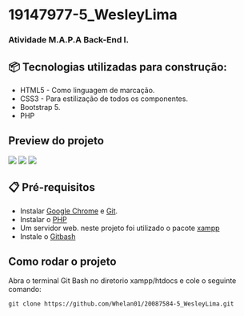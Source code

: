 # 19147977-5_WesleyLima

### Atividade M.A.P.A Back-End I.

## 📦 Tecnologias utilizadas para construção:
- HTML5 -  Como linguagem de marcação.
- CSS3  -  Para estilização de todos os componentes.
- Bootstrap 5.
- PHP
  
## Preview do projeto
![](preview/img1.png)
![](preview/img2.png)
![](preview/img3.png)


## 📋 Pré-requisitos
- Instalar  [Google Chrome](https://www.google.com/intl/pt-BR/chrome) e [Git](https://git-scm.com/downloads).
- Instalar o [PHP](https://www.php.net/)
- Um servidor web. neste projeto foi utilizado o pacote [xampp](https://www.apachefriends.org/pt_br/index.html)
- Instale o [Gitbash](https://git-scm.com/downloads)

## Como rodar o projeto
Abra o terminal Git Bash no diretorio xampp/htdocs e cole o seguinte comando:
```
git clone https://github.com/Whelan01/20087584-5_WesleyLima.git
```
